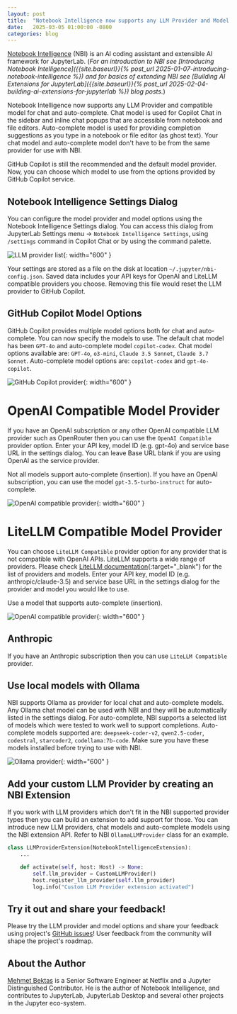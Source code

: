 ```yaml
---
layout: post
title:  "Notebook Intelligence now supports any LLM Provider and Model!"
date:   2025-03-05 01:00:00 -0800
categories: blog
---
```


[Notebook Intelligence](https://github.com/notebook-intelligence/notebook-intelligence) (NBI) is an AI coding assistant and extensible AI framework for JupyterLab. (*For an introduction to NBI see [Introducing Notebook Intelligence]({{site.baseurl}}{% post_url 2025-01-07-introducing-notebook-intelligence %}) and for basics of extending NBI see [Building AI Extensions for JupyterLab]({{site.baseurl}}{% post_url 2025-02-04-building-ai-extensions-for-jupyterlab %}) blog posts.*)

Notebook Intelligence now supports any LLM Provider and compatible model for chat and auto-complete. Chat model is used for Copilot Chat in the sidebar and inline chat popups that are accessible from notebook and file editors. Auto-complete model is used for providing completion suggestions as you type in a notebook or file editor (as ghost text). Your chat model and auto-complete model don't have to be from the same provider for use with NBI.

GitHub Copilot is still the recommended and the default model provider. Now, you can choose which model to use from the options provided by GitHub Copilot service.

## Notebook Intelligence Settings Dialog

You can configure the model provider and model options using the Notebook Intelligence Settings dialog. You can access this dialog from JupyterLab Settings menu -> `Notebook Intelligence Settings`, using `/settings` command in Copilot Chat or by using the command palette.

![LLM provider list](/notebook-intelligence/assets/images/llm-providers/provider-list.png){: width="600" }

Your settings are stored as a file on the disk at location `~/.jupyter/nbi-config.json`. Saved data includes your API keys for OpenAI and LiteLLM compatible providers you choose. Removing this file would reset the LLM provider to GitHub Copilot.

## GitHub Copilot Model Options

GitHub Copilot provides multiple model options both for chat and auto-complete. You can now specify the models to use. The default chat model has been `GPT-4o` and auto-complete model `copilot-codex`. Chat model options available are: `GPT-4o`, `o3-mini`, `Claude 3.5 Sonnet`, `Claude 3.7 Sonnet`. Auto-complete model options are: `copilot-codex` and `gpt-4o-copilot`.

![GitHub Copilot provider](/notebook-intelligence/assets/images/llm-providers/github-copilot-models.png){: width="600" }

# OpenAI Compatible Model Provider

If you have an OpenAI subscription or any other OpenAI compatible LLM provider such as OpenRouter then you can use the `OpenAI Compatible` provider option. Enter your API key, model ID (e.g. gpt-4o) and service base URL in the settings dialog. You can leave Base URL blank if you are using OpenAI as the service provider.

Not all models support auto-complete (insertion). If you have an OpenAI subscription, you can use the model `gpt-3.5-turbo-instruct` for auto-complete.

![OpenAI compatible provider](/notebook-intelligence/assets/images/llm-providers/openai-compatible-provider.png){: width="600" }

# LiteLLM Compatible Model Provider

You can choose `LiteLLM Compatible` provider option for any provider that is not compatible with OpenAI APIs. LiteLLM supports a wide range of providers. Please check [LiteLLM documentation](https://docs.litellm.ai/docs/providers){:target="_blank"} for the list of providers and models. Enter your API key, model ID (e.g. anthropic/claude-3.5) and service base URL in the settings dialog for the provider and model you would like to use.

Use a model that supports auto-complete (insertion).

![OpenAI compatible provider](/notebook-intelligence/assets/images/llm-providers/litellm-compatible-provider.png){: width="600" }

## Anthropic

If you have an Anthropic subscription then you can use `LiteLLM Compatible` provider.

## Use local models with Ollama

NBI supports Ollama as provider for local chat and auto-complete models. Any Ollama chat model can be used with NBI and they will be automatically listed in the settings dialog. For auto-complete, NBI supports a selected list of models which were tested to work well to support completions. Auto-complete models supported are: `deepseek-coder-v2`, `qwen2.5-coder`, `codestral`, `starcoder2`, `codellama:7b-code`. Make sure you have these models installed before trying to use with NBI.

![Ollama provider](/notebook-intelligence/assets/images/llm-providers/ollama-provider.png){: width="600" }

## Add your custom LLM Provider by creating an NBI Extension

If you work with LLM providers which don't fit in the NBI supported provider types then you can build an extension to add support for those. You can introduce new LLM providers, chat models and auto-complete models using the NBI extension API. Refer to NBI `OllamaLLMProvider` class for an example.

```python
class LLMProviderExtension(NotebookIntelligenceExtension):
    ...

    def activate(self, host: Host) -> None:
        self.llm_provider = CustomLLMProvider()
        host.register_llm_provider(self.llm_provider)
        log.info("Custom LLM Provider extension activated")
```

## Try it out and share your feedback!

Please try the LLM provider and model options and share your feedback using project's [GitHub issues](https://github.com/notebook-intelligence/notebook-intelligence/issues)! User feedback from the community will shape the project's roadmap.

## About the Author

[Mehmet Bektas](https://www.linkedin.com/in/mehmet-bektas) is a Senior Software Engineer at Netflix and a Jupyter Distinguished Contributor. He is the author of Notebook Intelligence, and contributes to JupyterLab, JupyterLab Desktop and several other projects in the Jupyter eco-system.
